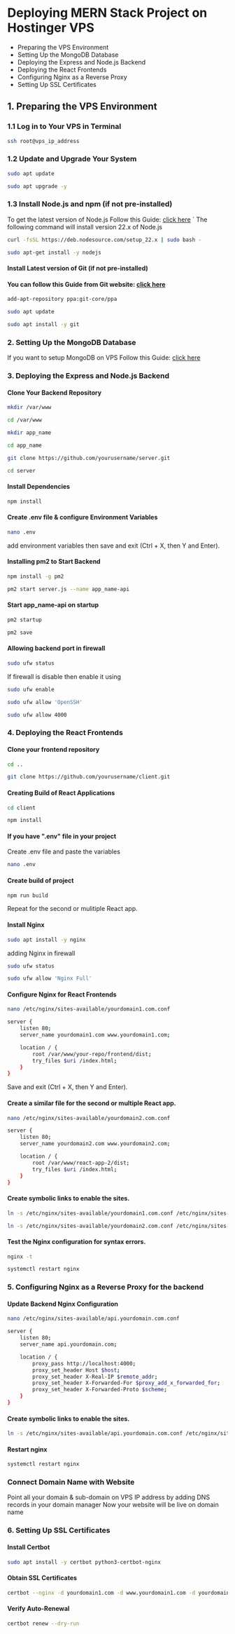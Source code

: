 # Deploying MERN Stack Project on Hostinger VPS

- Preparing the VPS Environment
- Setting Up the MongoDB Database
- Deploying the Express and Node.js Backend
- Deploying the React Frontends
- Configuring Nginx as a Reverse Proxy
- Setting Up SSL Certificates

## 1. Preparing the VPS Environment
### 1.1 Log in to Your VPS in Terminal 
```bash
ssh root@vps_ip_address
```
### 1.2 Update and Upgrade Your System
```bash
sudo apt update
```
```bash
sudo apt upgrade -y
```
### 1.3 Install Node.js and npm (if not pre-installed)
To get the latest version of Node.js Follow this Guide: [click here](https://nodejs.org/en)
` 
The following command will install version 22.x of Node.js
```bash
curl -fsSL https://deb.nodesource.com/setup_22.x | sudo bash -
```
```bash
sudo apt-get install -y nodejs
```
#### Install Latest version of Git (if not pre-installed)
#### You can follow this Guide from Git website: [click here](https://git-scm.com/downloads/linux)
```bash
add-apt-repository ppa:git-core/ppa
```
```bash
sudo apt update
```
```bash
sudo apt install -y git
```
###  2. Setting Up the MongoDB Database
If you want to setup MongoDB on VPS Follow this Guide: [click here](https://www.mongodb.com/docs/manual/tutorial/install-mongodb-on-ubuntu/)

### 3. Deploying the Express and Node.js Backend
#### Clone Your Backend Repository
```bash
mkdir /var/www
```
```bash
cd /var/www
```
```bash
mkdir app_name
```
```bash
cd app_name
```
```bash
git clone https://github.com/yourusername/server.git
```
```bash
cd server
```
#### Install Dependencies
```bash
npm install
```
#### Create .env file & configure Environment Variables
```bash
nano .env
```
add environment variables then save and exit (Ctrl + X, then Y and Enter).

#### Installing pm2 to Start Backend
```bash
npm install -g pm2
```
```bash
pm2 start server.js --name app_name-api
```
#### Start app_name-api on startup
```bash
pm2 startup
```
```bash
pm2 save
```

#### Allowing backend port in firewall 
```bash
sudo ufw status
```
If firewall is disable then enable it using 
```bash
sudo ufw enable
```
```bash
sudo ufw allow 'OpenSSH'
```
```bash
sudo ufw allow 4000
```

### 4. Deploying the React Frontends
#### Clone your frontend repository
```bash
cd ..
```
```bash
git clone https://github.com/yourusername/client.git
```
#### Creating Build of React Applications
```bash
cd client
```
```bash
npm install
```
#### If you have ".env" file in your project
Create .env file and paste the variables
```bash
nano .env
```
#### Create build of project
```bash
npm run build
```
Repeat for the second or mulitiple React app.

#### Install Nginx
```bash
sudo apt install -y nginx
```
adding Nginx in firewall
```bash
sudo ufw status
```
```bash
sudo ufw allow 'Nginx Full'
```

#### Configure Nginx for React Frontends
```bash
nano /etc/nginx/sites-available/yourdomain1.com.conf
```
```bash
server {
    listen 80;
    server_name yourdomain1.com www.yourdomain1.com;

    location / {
        root /var/www/your-repo/frontend/dist;
        try_files $uri /index.html;
    }
}
```
Save and exit (Ctrl + X, then Y and Enter).

#### Create a similar file for the second or multiple React app.
```bash
nano /etc/nginx/sites-available/yourdomain2.com.conf
```
```bash
server {
    listen 80;
    server_name yourdomain2.com www.yourdomain2.com;

    location / {
        root /var/www/react-app-2/dist;
        try_files $uri /index.html;
    }
}
```

#### Create symbolic links to enable the sites.
```bash
ln -s /etc/nginx/sites-available/yourdomain1.com.conf /etc/nginx/sites-enabled/
```
```bash
ln -s /etc/nginx/sites-available/yourdomain2.com.conf /etc/nginx/sites-enabled/
```

#### Test the Nginx configuration for syntax errors.
```bash
nginx -t
```
```bash
systemctl restart nginx
```

### 5. Configuring Nginx as a Reverse Proxy for the backend
#### Update Backend Nginx Configuration
```bash
nano /etc/nginx/sites-available/api.yourdomain.com.conf
```
```bash
server {
    listen 80;
    server_name api.yourdomain.com;

    location / {
        proxy_pass http://localhost:4000;
        proxy_set_header Host $host;
        proxy_set_header X-Real-IP $remote_addr;
        proxy_set_header X-Forwarded-For $proxy_add_x_forwarded_for;
        proxy_set_header X-Forwarded-Proto $scheme;
    }
}
```

#### Create symbolic links to enable the sites.
```bash
ln -s /etc/nginx/sites-available/api.yourdomain.com.conf /etc/nginx/sites-enabled/
```

#### Restart nginx
```bash
systemctl restart nginx
```

### Connect Domain Name with Website
Point all your domain & sub-domain on VPS IP address by adding DNS records in your domain manager 
Now your website will be live on domain name

### 6. Setting Up SSL Certificates 
#### Install Certbot
```bash
sudo apt install -y certbot python3-certbot-nginx
```
#### Obtain SSL Certificates
```bash
certbot --nginx -d yourdomain1.com -d www.yourdomain1.com -d yourdomain2.com -d api.yourdomain.com
```
#### Verify Auto-Renewal
```bash
certbot renew --dry-run
```

